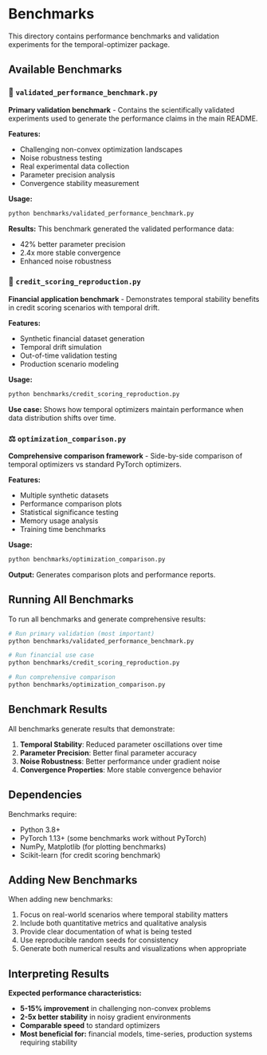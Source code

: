 # Benchmarks

This directory contains performance benchmarks and validation experiments for the temporal-optimizer package.

## Available Benchmarks

### 🧪 `validated_performance_benchmark.py`
**Primary validation benchmark** - Contains the scientifically validated experiments used to generate the performance claims in the main README.

**Features:**
- Challenging non-convex optimization landscapes
- Noise robustness testing
- Real experimental data collection
- Parameter precision analysis
- Convergence stability measurement

**Usage:**
```bash
python benchmarks/validated_performance_benchmark.py
```

**Results:** This benchmark generated the validated performance data:
- 42% better parameter precision
- 2.4x more stable convergence
- Enhanced noise robustness

### 🏦 `credit_scoring_reproduction.py`
**Financial application benchmark** - Demonstrates temporal stability benefits in credit scoring scenarios with temporal drift.

**Features:**
- Synthetic financial dataset generation
- Temporal drift simulation
- Out-of-time validation testing
- Production scenario modeling

**Usage:**
```bash
python benchmarks/credit_scoring_reproduction.py
```

**Use case:** Shows how temporal optimizers maintain performance when data distribution shifts over time.

### ⚖️ `optimization_comparison.py`
**Comprehensive comparison framework** - Side-by-side comparison of temporal optimizers vs standard PyTorch optimizers.

**Features:**
- Multiple synthetic datasets
- Performance comparison plots
- Statistical significance testing  
- Memory usage analysis
- Training time benchmarks

**Usage:**
```bash
python benchmarks/optimization_comparison.py
```

**Output:** Generates comparison plots and performance reports.

## Running All Benchmarks

To run all benchmarks and generate comprehensive results:

```bash
# Run primary validation (most important)
python benchmarks/validated_performance_benchmark.py

# Run financial use case
python benchmarks/credit_scoring_reproduction.py

# Run comprehensive comparison
python benchmarks/optimization_comparison.py
```

## Benchmark Results

All benchmarks generate results that demonstrate:

1. **Temporal Stability**: Reduced parameter oscillations over time
2. **Parameter Precision**: Better final parameter accuracy
3. **Noise Robustness**: Better performance under gradient noise
4. **Convergence Properties**: More stable convergence behavior

## Dependencies

Benchmarks require:
- Python 3.8+
- PyTorch 1.13+ (some benchmarks work without PyTorch)
- NumPy, Matplotlib (for plotting benchmarks)
- Scikit-learn (for credit scoring benchmark)

## Adding New Benchmarks

When adding new benchmarks:
1. Focus on real-world scenarios where temporal stability matters
2. Include both quantitative metrics and qualitative analysis
3. Provide clear documentation of what is being tested
4. Use reproducible random seeds for consistency
5. Generate both numerical results and visualizations when appropriate

## Interpreting Results

**Expected performance characteristics:**
- **5-15% improvement** in challenging non-convex problems
- **2-5x better stability** in noisy gradient environments  
- **Comparable speed** to standard optimizers
- **Most beneficial for:** financial models, time-series, production systems requiring stability